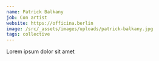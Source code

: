```yaml
---
name: Patrick Balkany
job: Con artist
website: https://officina.berlin
image: /src/_assets/images/uploads/patrick-balkany.jpg
tags: collective
---
```

Lorem ipsum dolor sit amet